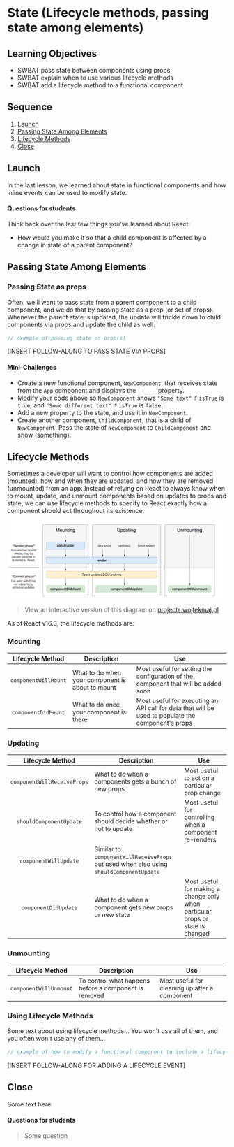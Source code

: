 # State (Lifecycle methods, passing state among elements)

## Learning Objectives

- SWBAT pass state between components using props
- SWBAT explain when to use various lifecycle methods
- SWBAT add a lifecycle method to a functional component

## Sequence

1. [Launch](#launch)
2. [Passing State Among Elements](#passing-state-among-elements)
3. [Lifecycle Methods](#lifecycle-methods)
4. [Close](#close)

## Launch

In the last lesson, we learned about state in functional components and how inline events can be used to modify state.

#### Questions for students

Think back over the last few things you've learned about React:

- How would you make it so that a child component is affected by a change in state of a parent component?

## Passing State Among Elements

### Passing State as props

Often, we'll want to pass state from a parent component to a child component, and we do that by passing state as a prop (or set of props). Whenever the parent state is updated, the update will trickle down to child components via props and update the child as well.

```js
// example of passing state as prop(s)
```

[INSERT FOLLOW-ALONG TO PASS STATE VIA PROPS]

#### Mini-Challenges

- Create a new functional component, `NewComponent`, that receives state from the `App` component and displays the `______` property.
- Modify your code above so `NewComponent` shows `"Some text"` if `isTrue` is `true`, and `"Some different text"` if `isTrue` is `false`.
- Add a new property to the state, and use it in `NewComponent`.
- Create another component, `ChildComponent`, that is a child of `NewComponent`. Pass the state of `NewComponent` to `ChildComponent` and show (something).

## Lifecycle Methods

Sometimes a developer will want to control how components are added (mounted), how and when they are updated, and how they are removed (unmounted) from an app. Instead of relying on React to always know when to mount, update, and unmount components based on updates to props and state, we can use lifecycle methods to specify to React exactly how a component should act throughout its existence.

![Common React Lifecycle Methods](../img/react-lifecycle-methods.png)

> View an interactive version of this diagram on [projects.wojtekmaj.pl](http://projects.wojtekmaj.pl/react-lifecycle-methods-diagram/)

As of React v16.3, the lifecycle methods are:

### Mounting

| Lifecycle Method | Description | Use |
| :---: | --- | --- |
| `componentWillMount` | What to do when your component is about to mount | Most useful for setting the configuration of the component that will be added soon|
| `componentDidMount` | What to do once your component is there | Most useful for executing an API call for data that will be used to populate the component's props |

### Updating

| Lifecycle Method | Description | Use |
| :---: | --- | --- |
| `componentWillReceiveProps` | What to do when a components gets a bunch of new props | Most useful to act on a particular prop change |
| `shouldComponentUpdate` | To control how a component should decide whether or not to update | Most useful for controlling when a component re-renders |
| `componentWillUpdate` | Similar to `componentWillReceiveProps` but used when also using `shouldComponentUpdate` |
| `componentDidUpdate` | What to do when a component gets new props or new state | Most useful for making a change only when particular props or state is changed |

### Unmounting

| Lifecycle Method | Description | Use |
| :---: | --- | --- |
| `componentWillUnmount` | To control what happens before a component is removed | Most useful for cleaning up after a component |

### Using Lifecycle Methods

Some text about using lifecycle methods... You won't use all of them, and you often won't use any of them...

```js
// example of how to modify a functional component to include a lifecycle method
```

[INSERT FOLLOW-ALONG FOR ADDING A LIFECYCLE EVENT]

## Close

Some text here

#### Questions for students

> Some question
